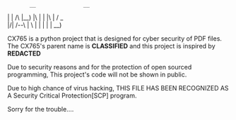            __               __  
|  |  /\  |__) |\ | | |\ | / _  
|/\| /--\ | \  | \| | | \| \__) 
                                


CX765 is a python project that is designed for cyber security of PDF files.
The CX765's parent name is <b>CLASSIFIED</b> and this project is inspired by <b>REDACTED</b>

Due to security reasons and for the protection of open sourced programming, This project's code will not be shown in public.

Due to high chance of virus hacking,
THIS FILE HAS BEEN RECOGNIZED AS A Security Critical Protection[SCP] program.

Sorry for the trouble....
